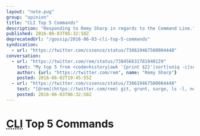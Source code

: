 ```yaml
---
layout: "note.pug"
group: "opinion"
title: "CLI Top 5 Commands"
description: "Responding to Remy Sharp in regards to the Command Line."
published: 2016-06-03T06:32:58Z
deprecatedUrl: "/gossip/2016-06-03-cli-top-5-commands"
syndication:
  - url: "https://twitter.com/cssence/status/738619467500904448"
conversation:
  - url: "https://twitter.com/rem/status/738456631781040129"
    text: "My top 5 from <code>history|awk '{print $2}'|sort|uniq -c|sort -n</code> is: git, npm, ls, cd, curl. What's your? (also, sorry, boring, eh?)"
    author: {url: "https://twitter.com/rem", name: "Remy Sharp"}
    posted: 2016-06-02T19:45:55Z
  - url: "https://twitter.com/cssence/status/738619467500904448"
    text: "[@rem](https://twitter.com/rem) git, grunt, surge, ls -l, node … kinda unfair though, as I have this in my .bash_profile<br>[gist.github.com/cssence/0d87b263019d3a1c710983acb1e6ee6a](https://gist.github.com/cssence/0d87b263019d3a1c710983acb1e6ee6a)"
    posted: 2016-06-03T06:32:58Z
---
```


# <abbr title="Command Line Interface">CLI</abbr> Top&nbsp;5 Commands
